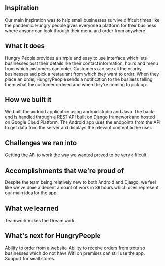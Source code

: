## Inspiration
Our main inspiration was to help small businesses survive difficult times like the pandemic. Hungry people gives everyone a platform for their business where anyone can look through their menu and order from anywhere.

## What it does
Hungry People provides a simple and easy to use interface which lets businesses post their details like their contact information, hours and menu from which customers can order. Customers can see all the nearby businesses and pick a restaurant from which they want to order. When they place an order, HungryPeople sends a notification to the business telling them what the customer ordered and when they're coming to pick up.

## How we built it
We built the android application using android studio and Java. The back-end is handled through a REST API built on Django framework and hosted on Google Cloud Platform. The Android app uses the endpoints from the API to get data from the server and displays the relevant content to the user.

## Challenges we ran into
Getting the API to work the way we wanted proved to be very difficult. 

## Accomplishments that we're proud of
Despite the team being relatively new to both Android and Django, we feel like we've done a decent amount of work in 36 hours which does represent our main idea for the app. 

## What we learned
Teamwork makes the Dream work.

## What's next for HungryPeople
Ability to order from a website. 
Ability to receive orders from texts so businesses which do not have Wifi on premises can still use the app.
Support for small stores.
